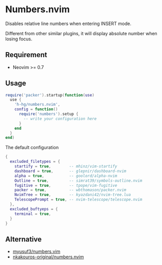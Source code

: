 # Numbers.nvim

Disables relative line numbers when entering INSERT mode.

Different from other similar plugins, it will display absolute number when losing focus.

## Requirement

- Neovim >= 0.7

## Usage

```lua
require('packer').startup(function(use)
  use {
    'h-hg/numbers.nvim',
    config = function()
      require('numbers').setup {
        -- write your configuration here
      }
    end
  }
end)
```

The default configuration

```lua
{
  excluded_filetypes = {
    startify = true,        -- mhinz/vim-startify
    dashboard = true,       -- glepnir/dashboard-nvim
    alpha = true,           -- goolord/alpha-nvim
    Outline = true,         -- simrat39/symbols-outline.nvim
    fugitive = true,        -- tpope/vim-fugitive
    packer = true,          -- wbthomason/packer.nvim
    NvimTree = true,        -- kyazdani42/nvim-tree.lua
    TelescopePrompt = true, -- nvim-telescope/telescope.nvim
  },
  excluded_buftyeps = {
    terminal = true,
  }
}
```

## Alternative

- [myusuf3/numbers.vim](https://github.com/myusuf3/numbers.vim)
- [nkakouros-original/numbers.nvim](https://github.com/nkakouros-original/numbers.nvim)
